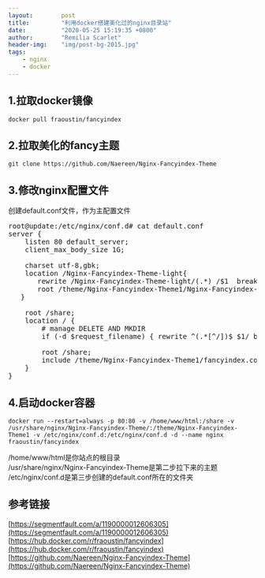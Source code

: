 ```yaml
---
layout:        post
title:         "利用docker搭建美化过的nginx目录站"
date:          "2020-05-25 15:19:35 +0800"
author:        "Remilia Scarlet"
header-img:    "img/post-bg-2015.jpg"
tags:
    - nginx
    - docker
---
```


## 1.拉取docker镜像 ##
    docker pull fraoustin/fancyindex

## 2.拉取美化的fancy主题 ##
    git clone https://github.com/Naereen/Nginx-Fancyindex-Theme

## 3.修改nginx配置文件 ##
创建default.conf文件，作为主配置文件

<pre>root@update:/etc/nginx/conf.d# cat default.conf
server {
    listen 80 default_server;
    client_max_body_size 1G;

    charset utf-8,gbk;
    location /Nginx-Fancyindex-Theme-light{
       rewrite /Nginx-Fancyindex-Theme-light/(.*) /$1  break;
       root /theme/Nginx-Fancyindex-Theme1/Nginx-Fancyindex-Theme-light;
   }

    root /share;
    location / {
        # manage DELETE AND MKDIR
        if (-d $request_filename) { rewrite ^(.*[^/])$ $1/ break; }

        root /share;
        include /theme/Nginx-Fancyindex-Theme1/fancyindex.conf;
    }
}
</pre>

## 4.启动docker容器 ##
    docker run --restart=always -p 80:80 -v /home/www/html:/share -v /usr/share/nginx/Nginx-Fancyindex-Theme/:/theme/Nginx-Fancyindex-Theme1 -v /etc/nginx/conf.d:/etc/nginx/conf.d -d --name nginx fraoustin/fancyindex

/home/www/html是你站点的根目录<br>
/usr/share/nginx/Nginx-Fancyindex-Theme是第二步拉下来的主题<br>
/etc/nginx/conf.d是第三步创建的default.conf所在的文件夹

## 参考链接 ##
[https://segmentfault.com/a/1190000012606305](https://segmentfault.com/a/1190000012606305)<br>
[https://hub.docker.com/r/fraoustin/fancyindex](https://hub.docker.com/r/fraoustin/fancyindex)<br>
[https://github.com/Naereen/Nginx-Fancyindex-Theme](https://github.com/Naereen/Nginx-Fancyindex-Theme)
